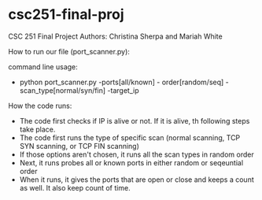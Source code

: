 # csc251-final-proj
CSC 251 Final Project 
Authors: Christina Sherpa and Mariah White 


How to run our file (port_scanner.py):

command line usage:
- python port_scanner.py -ports[all/known] - order[random/seq] -scan_type[normal/syn/fin] -target_ip

How the code runs: 
- The code first checks if IP is alive or not. If it is alive, th following steps take place. 
- The code first runs the type of specific scan (normal scanning, TCP SYN scanning, or TCP FIN scanning)
- If those options aren't chosen, it runs all the scan types in random order 
- Next, it runs probes all or known ports in either random or seqeuntial order 
- When it runs, it gives the ports that are open or close and keeps a count as well. It also keep count of time. 

